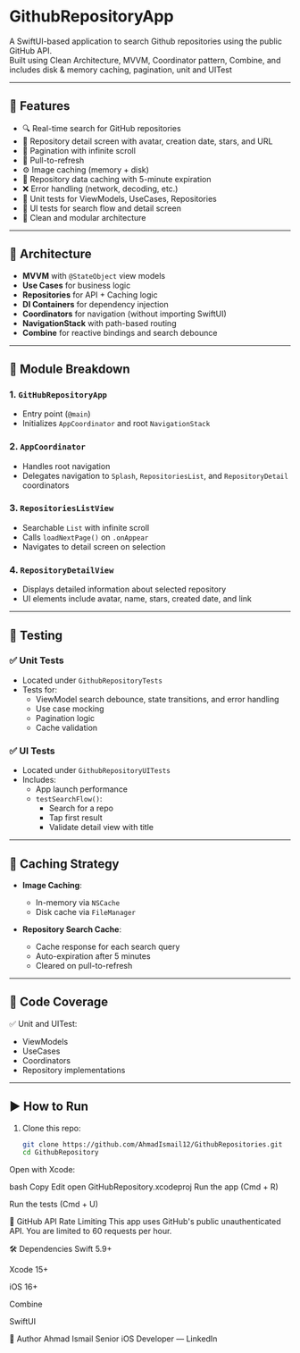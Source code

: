 # GithubRepositoryApp

A SwiftUI-based application to search Github repositories using the public GitHub API.  
Built using Clean Architecture, MVVM, Coordinator pattern, Combine, and includes disk & memory caching, pagination, unit and UITest

---

## 📱 Features

- 🔍 Real-time search for GitHub repositories
- 📄 Repository detail screen with avatar, creation date, stars, and URL
- 🔄 Pagination with infinite scroll
- 🔄 Pull-to-refresh
- ⚙️ Image caching (memory + disk)
- 🧠 Repository data caching with 5-minute expiration
- ❌ Error handling (network, decoding, etc.)
- 🧪 Unit tests for ViewModels, UseCases, Repositories
- 🎯 UI tests for search flow and detail screen
- 🚀 Clean and modular architecture

---

## 🧱 Architecture

- **MVVM** with `@StateObject` view models
- **Use Cases** for business logic
- **Repositories** for API + Caching logic
- **DI Containers** for dependency injection
- **Coordinators** for navigation (without importing SwiftUI)
- **NavigationStack** with path-based routing
- **Combine** for reactive bindings and search debounce

---

## 📂 Module Breakdown

### 1. `GitHubRepositoryApp`
- Entry point (`@main`)
- Initializes `AppCoordinator` and root `NavigationStack`

### 2. `AppCoordinator`
- Handles root navigation
- Delegates navigation to `Splash`, `RepositoriesList`, and `RepositoryDetail` coordinators

### 3. `RepositoriesListView`
- Searchable `List` with infinite scroll
- Calls `loadNextPage()` on `.onAppear`
- Navigates to detail screen on selection

### 4. `RepositoryDetailView`
- Displays detailed information about selected repository
- UI elements include avatar, name, stars, created date, and link

---

## 🧪 Testing

### ✅ Unit Tests
- Located under `GithubRepositoryTests`
- Tests for:
  - ViewModel search debounce, state transitions, and error handling
  - Use case mocking
  - Pagination logic
  - Cache validation

### ✅ UI Tests
- Located under `GithubRepositoryUITests`
- Includes:
  - App launch performance
  - `testSearchFlow()`:
    - Search for a repo
    - Tap first result
    - Validate detail view with title

---

## 🧠 Caching Strategy

- **Image Caching**:  
  - In-memory via `NSCache`
  - Disk cache via `FileManager`

- **Repository Search Cache**:  
  - Cache response for each search query
  - Auto-expiration after 5 minutes
  - Cleared on pull-to-refresh

---

## 🧪 Code Coverage

✅ Unit and UITest:
- ViewModels
- UseCases
- Coordinators
- Repository implementations

---

## ▶️ How to Run

1. Clone this repo:
   ```bash
   git clone https://github.com/AhmadIsmail12/GithubRepositories.git
   cd GithubRepository
Open with Xcode:

bash
Copy
Edit
open GitHubRepository.xcodeproj
Run the app (Cmd + R)

Run the tests (Cmd + U)

🔗 GitHub API Rate Limiting
This app uses GitHub's public unauthenticated API.
You are limited to 60 requests per hour.

🛠 Dependencies
Swift 5.9+

Xcode 15+

iOS 16+

Combine

SwiftUI

🙌 Author
Ahmad Ismail
Senior iOS Developer — LinkedIn

